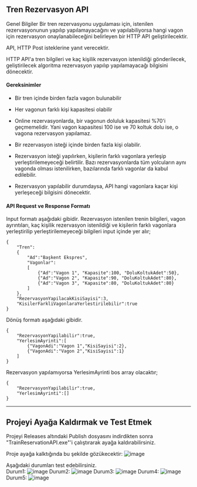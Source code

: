<h2>Tren Rezervasyon API </h2>
Genel Bilgiler
Bir tren rezervasyonu uygulaması için, istenilen rezervasyonunun yapılıp yapılamayacağını ve yapılabiliyorsa hangi vagon için rezervasyon onaylanabileceğini belirleyen bir HTTP API geliştirilecektir.

API, HTTP Post isteklerine yanıt verecektir. 

HTTP API'a tren bilgileri ve kaç kişilik rezervasyon istenildiği gönderilecek, geliştirilecek algoritma rezervasyon yapılıp yapılamayacağı bilgisini dönecektir. 

<h4>Gereksinimler</h4>

- Bir tren içinde birden fazla vagon bulunabilir

- Her vagonun farklı kişi kapasitesi olabilir

- Online rezervasyonlarda, bir vagonun doluluk kapasitesi %70'i geçmemelidir. Yani vagon kapasitesi 100 ise ve 70 koltuk dolu ise, o vagona rezervasyon yapılamaz.

- Bir rezervasyon isteği içinde birden fazla kişi olabilir.

- Rezervasyon isteği yapılırken, kişilerin farklı vagonlara yerleşip yerleştirilemeyeceği belirtilir. Bazı rezervasyonlarda tüm yolcuların aynı vagonda olması istenilirken, bazılarında farklı vagonlar da kabul edilebilir.

- Rezervasyon yapılabilir durumdaysa, API hangi vagonlara kaçar kişi yerleşeceği bilgisini dönecektir.

<h4>API Request ve Response Formatı</h4>
Input formatı aşağıdaki gibidir. Rezervasyon istenilen trenin bilgileri, vagon ayrıntıları, kaç kişilik rezervasyon istenildiği ve kişilerin farklı vagonlara yerleştirilip yerleştirilemeyeceği bilgileri input içinde yer alır;


```
{
    "Tren":
    {
        "Ad":"Başkent Ekspres",
        "Vagonlar":
        [
            {"Ad":"Vagon 1", "Kapasite":100, "DoluKoltukAdet":50},
            {"Ad":"Vagon 2", "Kapasite":90, "DoluKoltukAdet":80},
            {"Ad":"Vagon 3", "Kapasite":80, "DoluKoltukAdet":80}
        ]
    },
    "RezervasyonYapilacakKisiSayisi":3,
    "KisilerFarkliVagonlaraYerlestirilebilir":true
}
```

Dönüş formatı aşağıdaki gibidir.

```
{
    "RezervasyonYapilabilir":true,
    "YerlesimAyrinti":[
        {"VagonAdi":"Vagon 1","KisiSayisi":2},
        {"VagonAdi":"Vagon 2","KisiSayisi":1}
    ]
}
```
Rezervasyon yapılamıyorsa YerlesimAyrinti bos array olacaktır; 

```
{
    "RezervasyonYapilabilir":true,
    "YerlesimAyrinti":[]
}
```

<hr />
<h2>Projeyi Ayağa Kaldırmak ve Test Etmek</h2>
Projeyi Releases altındaki Publish dosyasını indirdikten sonra "TrainReservationAPI.exe"'i çalıştırarak ayağa kaldırabilirsiniz.

Proje ayağa kalktığında bu şekilde gözükecektir:
![image](https://user-images.githubusercontent.com/73847397/153709243-594adc23-9605-4b47-b899-676670341773.png)

Aşağıdaki durumları test edebilirsiniz.</br>
Durum1:
![image](https://user-images.githubusercontent.com/73847397/153709328-c7ffcd12-7fe1-4d43-bc6b-04ddd86e04dc.png)
Durum2:
![image](https://user-images.githubusercontent.com/73847397/153709339-78bb5b2a-4edf-4577-8a26-ddc08afe5a75.png)
Durum3:
![image](https://user-images.githubusercontent.com/73847397/153709333-6273fe96-f2a5-4a18-85f6-d67071e793e2.png)
Durum4:
![image](https://user-images.githubusercontent.com/73847397/153709362-9febe178-0eaf-4100-b957-489b9278ee9c.png)
Durum5:
![image](https://user-images.githubusercontent.com/73847397/153709383-66799233-6436-434e-a2e4-8ba91023ab76.png)
